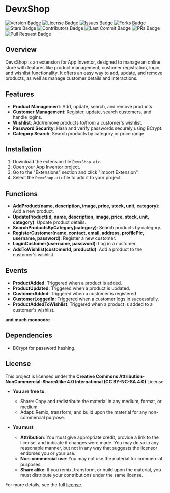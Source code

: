 
# DevxShop

![Version Badge](https://img.shields.io/badge/Version-1.5-aqua?style=flat-square&logo=github) ![License Badge](https://img.shields.io/badge/License-CC%20BY%20NC%20SA%204.0-blue?style=flat-square&logo=creativecommons) ![Issues Badge](https://img.shields.io/github/issues/CodeWithHadii/DevX-Shop?style=flat-square&color=red&logo=github) ![Forks Badge](https://img.shields.io/github/forks/CodeWithHadii/DevX-Shop?style=social) ![Stars Badge](https://img.shields.io/github/stars/CodeWithHadii/DevX-Shop?style=social&logo=github) ![Contributors Badge](https://img.shields.io/github/contributors/CodeWithHadii/DevX-Shop?style=flat-square&color=green) ![Last Commit Badge](https://img.shields.io/github/last-commit/CodeWithHadii/DevX-Shop?style=flat-square&color=purple&logo=github) ![PRs Badge](https://img.shields.io/github/issues-pr/CodeWithHadii/DevX-Shop?style=flat-square&color=blue) ![Pull Request Badge](https://img.shields.io/github/issues-pr-closed/CodeWithHadii/DevX-Shop?style=flat-square&color=brightgreen)



## Overview

DevxShop is an extension for App Inventor, designed to manage an online store with features like product management, customer registration, login, and wishlist functionality. It offers an easy way to add, update, and remove products, as well as manage customer details and interactions.

## Features

- **Product Management**: Add, update, search, and remove products.
- **Customer Management**: Register, update, search customers, and handle logins.
- **Wishlist**: Add/remove products to/from a customer's wishlist.
- **Password Security**: Hash and verify passwords securely using BCrypt.
- **Category Search**: Search products by category or price range.

## Installation

1. Download the extension file `DevxShop.aix`.
2. Open your App Inventor project.
3. Go to the "Extensions" section and click "Import Extension".
4. Select the `DevxShop.aix` file to add it to your project.

## Functions

- **AddProduct(name, description, image, price, stock, unit, category)**: Add a new product.
- **UpdateProduct(id, name, description, image, price, stock, unit, category)**: Update product details.
- **SearchProductsByCategory(category)**: Search products by category.
- **RegisterCustomer(name, contact, email, address, profilePic, username, password)**: Register a new customer.
- **LoginCustomer(username, password)**: Log in a customer.
- **AddToWishlist(customerId, productId)**: Add a product to the customer's wishlist.

## Events

- **ProductAdded**: Triggered when a product is added.
- **ProductUpdated**: Triggered when a product is updated.
- **CustomerAdded**: Triggered when a customer is registered.
- **CustomerLoggedIn**: Triggered when a customer logs in successfully.
- **ProductAddedToWishlist**: Triggered when a product is added to a customer's wishlist.

**and much mooooore**

## Dependencies

- BCrypt for password hashing.

## License

This project is licensed under the **Creative Commons Attribution-NonCommercial-ShareAlike 4.0 International (CC BY-NC-SA 4.0)** License.

- **You are free to**:
  - Share: Copy and redistribute the material in any medium, format, or medium.
  - Adapt: Remix, transform, and build upon the material for any non-commercial purpose.

- **You must**:
  - **Attribution**: You must give appropriate credit, provide a link to the license, and indicate if changes were made. You may do so in any reasonable manner, but not in any way that suggests the licensor endorses you or your use.
  - **Non-commercial use**: You may not use the material for commercial purposes.
  - **Share alike**: If you remix, transform, or build upon the material, you must distribute your contributions under the same license.

For more details, see the full [license](https://creativecommons.org/licenses/by-nc-sa/4.0/).
